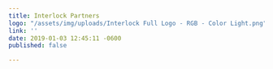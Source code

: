 ```yaml
---
title: Interlock Partners
logo: "/assets/img/uploads/Interlock Full Logo - RGB - Color Light.png"
link: ''
date: 2019-01-03 12:45:11 -0600
published: false

---
```

